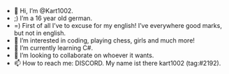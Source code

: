 - 👋  Hi, I’m @Kart1002.
- ;)  I’m a 16 year old german.
- =)  First of all I’ve to excuse for my english! I’ve everywhere good marks, but not in english.
- 👀  I’m interested in coding, playing chess, girls and much more!
- 🌱  I’m currently learning C#.
- 💞️  I’m looking to collaborate on whoever it wants.
- 📫  How to reach me: DISCORD. My name ist there kart1002 (tag:#2192).

<!---
Kart1002/Kart1002 is a ✨ special ✨ repository because its `README.md` (this file) appears on your GitHub profile.
You can click the Preview link to take a look at your changes.
--->
